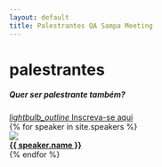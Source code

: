 ```yaml
---
layout: default
title: Palestrantes QA Sampa Meeting
---
```


<div class="row"><div class="col s12"><h1 class="qasp-title">palestrantes</h1></div></div>
<div class="divider"></div>
<div class="row">
  <div class="col s12 center">
    <h5>Quer ser palestrante também?</h5>
    <a href="https://qasampameeting.typeform.com/to/Qxo6rT" target="_blank" class="waves-effect waves-light btn">
      <i class="material-icons right">lightbulb_outline</i>
      Inscreva-se aqui
    </a>
  </div>
</div>
<div class="row">
{% for speaker in site.speakers %}
  <div class="col m3 s12">
    <div class="card white grey-text text-darken-4">
      <div class="card-image">
        <a href="{{ speaker.link }}" target="_blank">
          <img src="/assets/img/speakers/{{ speaker.image }}">
        </a>
      </div>
      <div class="card-content">
        <span class="card-title center"><strong><a class="teal-text" href="{{ speaker.link }}" target="_blank">{{ speaker.name }}</a></strong></span>
      </div>
    </div>
  </div>
{% endfor %}
